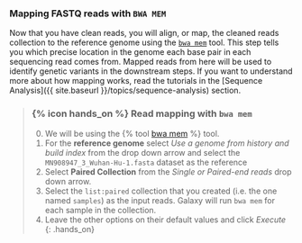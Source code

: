 
### Mapping FASTQ reads with `BWA MEM`
Now that you have clean reads, you will align, or map, the cleaned reads collection to the reference genome using the [`bwa mem`](https://github.com/lh3/bwa) tool. This step tells you which precise location in the genome each base pair in each sequencing read comes from. Mapped reads from here will be used to identify genetic variants in the downstream steps. If you want to understand more about how mapping works, read the tutorials in the [Sequence Analysis]({{ site.baseurl }}/topics/sequence-analysis) section.

> ### {% icon hands_on %} Read mapping with `bwa mem`
> 0. We will be using the {% tool [bwa mem](toolshed.g2.bx.psu.edu/repos/devteam/bwa/bwa_mem/0.7.17.1) %} tool.
> 1. For the **reference genome** select *Use a genome from history and build index* from the drop down arrow and select the `MN908947_3_Wuhan-Hu-1.fasta` dataset as the reference 
> 3. Select **Paired Collection** from the *Single or Paired-end reads* drop down arrow.
> 4. Select the `list:paired` collection that you created (i.e. the one named `samples`) as the input reads. Galaxy will run `bwa mem` for each sample in the collection.
> 5. Leave the other options on their default values and click *Execute*
{: .hands_on}